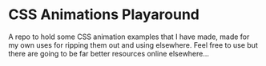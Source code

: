 # CSS Animations Playaround

A repo to hold some CSS animation examples that I have made, made for my own uses for ripping them out and using elsewhere. Feel free to use but there are going to be far better resources online elsewhere...
